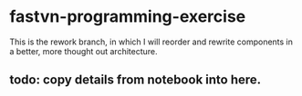 # fastvn-programming-exercise
This is the rework branch, in which I will reorder and rewrite components in a better, more thought out architecture.

## todo: copy details from notebook into here.
